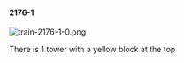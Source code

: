 #### 2176-1
![train-2176-1-0.png](https://github.com/lil-lab/nlvr/raw/master/nlvr/train/images/36/train-2176-1-0.png "train-2176-1-0.png")

There is 1 tower with a yellow block at the top